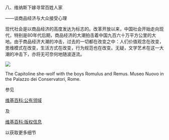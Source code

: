 八、维纳斯下嫁寻常百姓人家

——谈商品经济与大众接受心理

现代社会是以商品经济的高度发达为标志的。改革开放以来，中国社会开始走向现代，特别是80年代后期，商品经济的大潮拍击着中国九百六十万平方公里的大地。由于商品经济大潮的冲击，过去的一切都在改变之中：人们价值观念在改变，思维模式在改变，生活方式在改变，行为规范也在改变。无疑，文学艺术在这一大潮的冲击下，亦将无可奈何地随波逐流。

![](https://upload.wikimedia.org/wikipedia/commons/6/6a/She-wolf_suckles_Romulus_and_Remus.jpg)

The Capitoline she-wolf with the boys Romulus and Remus. Museo Nuovo in the Palazzo dei Conservatori, Rome.

参见

[维基百科:公有领域](https://zh.wikipedia.org/wiki/Wikipedia:%E5%85%AC%E6%9C%89%E9%A2%86%E5%9F%9F)

及

[维基百科:版权信息](https://zh.wikipedia.org/wiki/Wikipedia:%E7%89%88%E6%9D%83%E4%BF%A1%E6%81%AF)

以获取更多细节

